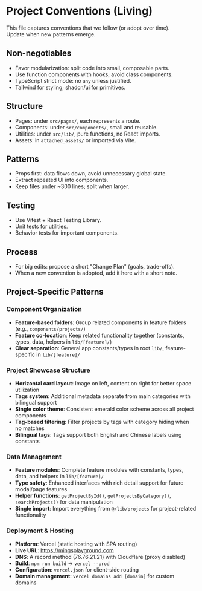 # Project Conventions (Living)

This file captures conventions that we follow (or adopt over time).  
Update when new patterns emerge.

## Non-negotiables

- Favor modularization: split code into small, composable parts.
- Use function components with hooks; avoid class components.
- TypeScript strict mode: no `any` unless justified.
- Tailwind for styling; shadcn/ui for primitives.

## Structure

- Pages: under `src/pages/`, each represents a route.
- Components: under `src/components/`, small and reusable.
- Utilities: under `src/lib/`, pure functions, no React imports.
- Assets: in `attached_assets/` or imported via Vite.

## Patterns

- Props first: data flows down, avoid unnecessary global state.
- Extract repeated UI into components.
- Keep files under ~300 lines; split when larger.

## Testing

- Use Vitest + React Testing Library.
- Unit tests for utilities.
- Behavior tests for important components.

## Process

- For big edits: propose a short "Change Plan" (goals, trade-offs).
- When a new convention is adopted, add it here with a short note.

## Project-Specific Patterns

### Component Organization

- **Feature-based folders**: Group related components in feature folders (e.g., `components/projects/`)
- **Feature co-location**: Keep related functionality together (constants, types, data, helpers in `lib/[feature]/`)
- **Clear separation**: General app constants/types in root `lib/`, feature-specific in `lib/[feature]/`

### Project Showcase Structure

- **Horizontal card layout**: Image on left, content on right for better space utilization
- **Tags system**: Additional metadata separate from main categories with bilingual support
- **Single color theme**: Consistent emerald color scheme across all project components
- **Tag-based filtering**: Filter projects by tags with category hiding when no matches
- **Bilingual tags**: Tags support both English and Chinese labels using constants

### Data Management

- **Feature modules**: Complete feature modules with constants, types, data, and helpers in `lib/[feature]/`
- **Type safety**: Enhanced interfaces with rich detail support for future modal/page features
- **Helper functions**: `getProjectById()`, `getProjectsByCategory()`, `searchProjects()` for data manipulation
- **Single import**: Import everything from `@/lib/projects` for project-related functionality

### Deployment & Hosting

- **Platform**: Vercel (static hosting with SPA routing)
- **Live URL**: https://mingsplayground.com
- **DNS**: A record method (76.76.21.21) with Cloudflare (proxy disabled)
- **Build**: `npm run build` → `vercel --prod`
- **Configuration**: `vercel.json` for client-side routing
- **Domain management**: `vercel domains add [domain]` for custom domains
